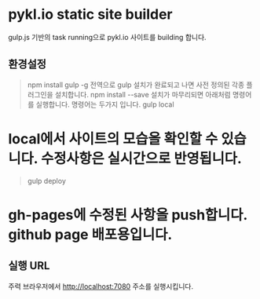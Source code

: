 # pykl.io static site builder

gulp.js 기반의 task running으로 pykl.io 사이트를 building 합니다.

## 환경설정
> npm install gulp -g
전역으로 gulp 설치가 완료되고 나면 사전 정의된 각종 플러그인을 설치합니다.
> npm install --save
설치가 마무리되면 아래처럼 명령어를 실행합니다.
명령어는 두가지 입니다.
> gulp local
# local에서 사이트의 모습을 확인할 수 있습니다. 수정사항은 실시간으로 반영됩니다.

> gulp deploy
# gh-pages에 수정된 사항을 push합니다. github page 배포용입니다.
## 실행 URL

주력 브라우저에서 <http://localhost:7080> 주소를 실행시킵니다.